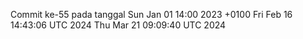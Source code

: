 Commit ke-55 pada tanggal Sun Jan 01 14:00 2023 +0100
Fri Feb 16 14:43:06 UTC 2024
Thu Mar 21 09:09:40 UTC 2024
